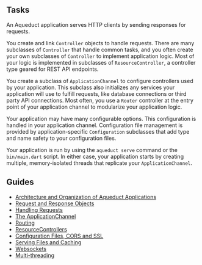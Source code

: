 ## Tasks

An Aqueduct application serves HTTP clients by sending responses for requests.

You create and link `Controller` objects to handle requests. There are many subclasses of `Controller` that handle common tasks, and you often create your own subclasses of `Controller` to implement application logic. Most of your logic is implemented in subclasses of `ResourceController`, a controller type geared for REST API endpoints.

You create a subclass of `ApplicationChannel` to configure controllers used by your application. This subclass also initializes any services your application will use to fulfill requests, like database connections or third party API connections. Most often, you use a `Router` controller at the entry point of your application channel to modularize your application logic.

Your application may have many configurable options. This configuration is handled in your application channel. Configuration file management is provided by application-specific `Configuration` subclasses that add type and name safety to your configuration files.

Your application is run by using the `aqueduct serve` command or the `bin/main.dart` script. In either case, your application starts by creating multiple, memory-isolated threads that replicate your `ApplicationChannel`.

## Guides

- [Architecture and Organization of Aqueduct Applications](structure.md)
- [Request and Response Objects](request_and_response.md)
- [Handling Requests](controller.md)
- [The ApplicationChannel](channel.md)
- [Routing](routing.md)
- [ResourceControllers](resource_controller.md)
- [Configuration Files, CORS and SSL](configure.md)
- [Serving Files and Caching](serving_files.md)
- [Websockets](websockets.md)
- [Multi-threading](threading.md)
